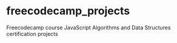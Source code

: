 # freecodecamp_projects
Freecodecamp course JavaScript Algorithms and Data Structures certification projects
